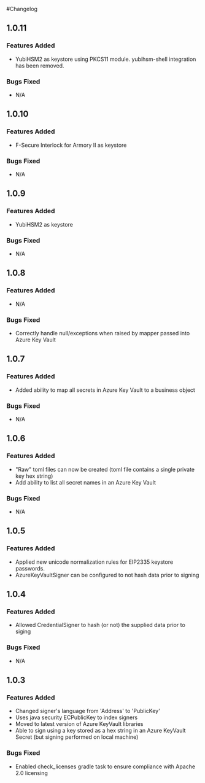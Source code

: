 #Changelog

## 1.0.11
### Features Added
- YubiHSM2 as keystore using PKCS11 module. yubihsm-shell integration has been removed.

### Bugs Fixed
- N/A

## 1.0.10
### Features Added
- F-Secure Interlock for Armory II as keystore

### Bugs Fixed
- N/A

## 1.0.9
### Features Added
- YubiHSM2 as keystore

### Bugs Fixed
- N/A

## 1.0.8
### Features Added
- N/A

### Bugs Fixed
- Correctly handle null/exceptions when raised by mapper passed into Azure Key Vault

## 1.0.7
### Features Added
- Added ability to map all secrets in Azure Key Vault to a business object

### Bugs Fixed
- N/A

## 1.0.6
### Features Added
- "Raw" toml files can now be created (toml file contains a single private key hex string)
- Add ability to list all secret names in an Azure Key Vault

### Bugs Fixed
- N/A

## 1.0.5
### Features Added
- Applied new unicode normalization rules for EIP2335 keystore passwords. 
- AzureKeyVaultSigner can be configured to not hash data prior to signing

## 1.0.4
### Features Added
- Allowed CredentialSigner to hash (or not) the supplied data prior to siging

### Bugs Fixed
- N/A

## 1.0.3

### Features Added
- Changed signer's language from 'Address' to 'PublicKey'
- Uses java security ECPublicKey to index signers
- Moved to latest version of Azure KeyVault libraries
- Able to sign using a key stored as a hex string in an Azure KeyVault Secret (but signing performed on local machine)

### Bugs Fixed
- Enabled check_licenses gradle task to ensure compliance with Apache 2.0 licensing
